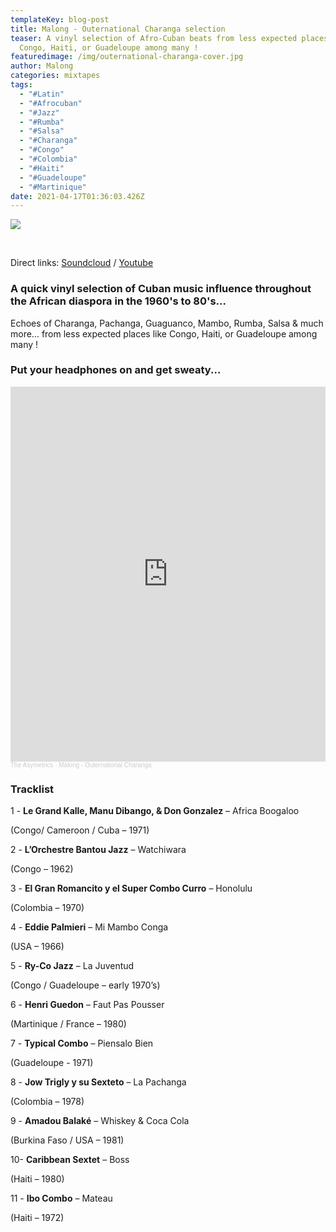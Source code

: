 ```yaml
---
templateKey: blog-post
title: Malong - Outernational Charanga selection
teaser: A vinyl selection of Afro-Cuban beats from less expected places like
  Congo, Haiti, or Guadeloupe among many !
featuredimage: /img/outernational-charanga-cover.jpg
author: Malong
categories: mixtapes
tags:
  - "#Latin"
  - "#Afrocuban"
  - "#Jazz"
  - "#Rumba"
  - "#Salsa"
  - "#Charanga"
  - "#Congo"
  - "#Colombia"
  - "#Haiti"
  - "#Guadeloupe"
  - "#Martinique"
date: 2021-04-17T01:36:03.426Z
---
```

![](/img/outernational-charanga-cover.jpg)

<br>

Direct links: [Soundcloud](https://soundcloud.com/the-asymetrics/malong-outernational-charanga) / [Youtube](https://www.youtube.com/watch?v=gVUA3BV5BY8)

### A quick vinyl selection of Cuban music influence throughout the African diaspora in the 1960's to 80's...

Echoes of Charanga, Pachanga, Guaguanco, Mambo, Rumba, Salsa & much more... from less expected places like Congo, Haiti, or Guadeloupe among many !

### Put your headphones on and get sweaty...

<iframe width="100%" height="600" scrolling="no" frameborder="no" allow="autoplay" src="https://w.soundcloud.com/player/?url=https%3A//api.soundcloud.com/tracks/1029820741&color=%23ff5500&auto_play=false&hide_related=false&show_comments=true&show_user=true&show_reposts=false&show_teaser=true&visual=true"></iframe><div style="font-size: 10px; color: #cccccc;line-break: anywhere;word-break: normal;overflow: hidden;white-space: nowrap;text-overflow: ellipsis; font-family: Interstate,Lucida Grande,Lucida Sans Unicode,Lucida Sans,Garuda,Verdana,Tahoma,sans-serif;font-weight: 100;"><a href="https://soundcloud.com/the-asymetrics" title="The Asymetrics" target="_blank" style="color: #cccccc; text-decoration: none;">The Asymetrics</a> · <a href="https://soundcloud.com/the-asymetrics/malong-outernational-charanga" title="Malong - Outernational Charanga" target="_blank" style="color: #cccccc; text-decoration: none;">Malong - Outernational Charanga</a></div>

### Tracklist

1 - **Le Grand Kalle, Manu Dibango, & Don Gonzalez** – Africa Boogaloo 

(Congo/ Cameroon / Cuba – 1971)

2 - **L’Orchestre Bantou Jazz** – Watchiwara 

(Congo – 1962)

3 - **El Gran Romancito y el Super Combo Curro** – Honolulu 

(Colombia – 1970)

4 - **Eddie Palmieri** – Mi Mambo Conga 

(USA – 1966)

5 - **Ry-Co Jazz** – La Juventud 

(Congo / Guadeloupe – early 1970’s)

6 - **Henri Guedon** – Faut Pas Pousser 

(Martinique / France – 1980)

7 - **Typical Combo** – Piensalo Bien 

(Guadeloupe - 1971)

8 - **Jow Trigly y su Sexteto** – La Pachanga 

(Colombia – 1978)

9 - **Amadou Balaké** – Whiskey & Coca Cola 

(Burkina Faso / USA – 1981)

10- **Caribbean Sextet** – Boss 

(Haiti – 1980)

11 - **Ibo Combo** – Mateau 

(Haiti – 1972)
